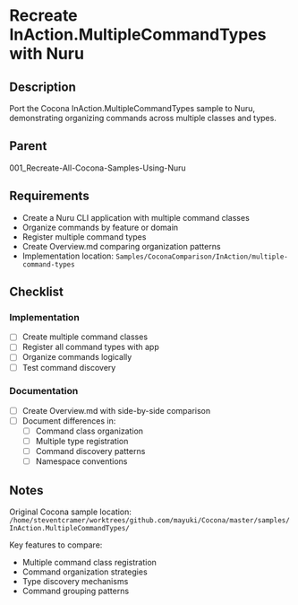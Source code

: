 # Recreate InAction.MultipleCommandTypes with Nuru

## Description

Port the Cocona InAction.MultipleCommandTypes sample to Nuru, demonstrating organizing commands across multiple classes and types.

## Parent
001_Recreate-All-Cocona-Samples-Using-Nuru

## Requirements

- Create a Nuru CLI application with multiple command classes
- Organize commands by feature or domain
- Register multiple command types
- Create Overview.md comparing organization patterns
- Implementation location: `Samples/CoconaComparison/InAction/multiple-command-types`

## Checklist

### Implementation
- [ ] Create multiple command classes
- [ ] Register all command types with app
- [ ] Organize commands logically
- [ ] Test command discovery

### Documentation
- [ ] Create Overview.md with side-by-side comparison
- [ ] Document differences in:
  - [ ] Command class organization
  - [ ] Multiple type registration
  - [ ] Command discovery patterns
  - [ ] Namespace conventions

## Notes

Original Cocona sample location: `/home/steventcramer/worktrees/github.com/mayuki/Cocona/master/samples/InAction.MultipleCommandTypes/`

Key features to compare:
- Multiple command class registration
- Command organization strategies
- Type discovery mechanisms
- Command grouping patterns